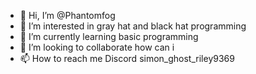 - 👋 Hi, I’m @Phantomfog
- 👀 I’m interested in gray hat and black hat programming 
- 🌱 I’m currently learning basic programming 
- 💞️ I’m looking to collaborate how can i 
- 📫 How to reach me Discord simon_ghost_riley9369

<!---
Phantomfog/Phantomfog is a ✨ special ✨ repository because its `README.md` (this file) appears on your GitHub profile.
You can click the Preview link to take a look at your changes.
--->
